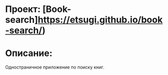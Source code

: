 # Проект: [Book-search]https://etsugi.github.io/book-search/)

# Описание:
Одностраничное приложение по поиску книг.

